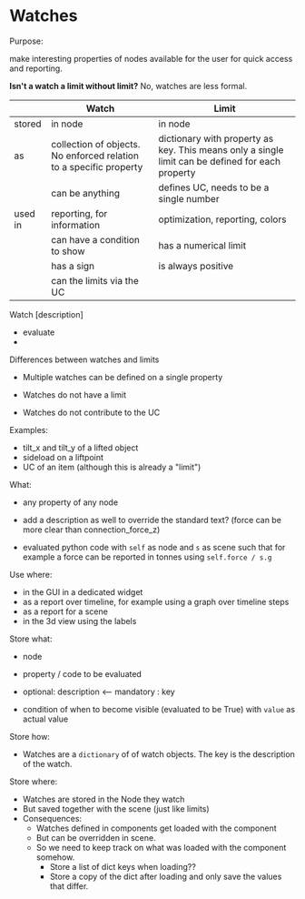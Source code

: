 # Watches

Purpose:

make interesting properties of nodes available for the user for quick access and reporting.



**Isn't a watch a limit without limit?** No, watches are less formal.



|         | Watch                                                        | Limit                                                        |
| ------- | ------------------------------------------------------------ | ------------------------------------------------------------ |
| stored  | in node                                                      | in node                                                      |
| as      | collection of objects. No enforced relation to a specific property | dictionary with property as key. This means only a single limit can be defined for each property |
|         | can be anything                                              | defines UC, needs to be a single number                      |
| used in | reporting, for information                                   | optimization, reporting, colors                              |
|         | can have a condition to show                                 | has a numerical limit                                        |
|         | has a sign                                                   | is always positive                                           |
|         | can the limits via the UC                                    |                                                              |



Watch [description]

- evaluate
- 



Differences between watches and limits

- Multiple watches can be defined on a single property

- Watches do not have a limit

- Watches do not contribute to the UC

  

Examples:

- tilt_x and tilt_y of a lifted object
- sideload on a liftpoint
- UC of an item (although this is already a "limit")



What:

- any property of any node

- add a description as well to override the standard text? (force can be more clear than connection_force_z)

- evaluated python code with `self` as node and `s` as scene such that for example a force can be reported in tonnes using `self.force / s.g`

  
  
  

Use where:

- in the GUI in a dedicated widget
- as a report over timeline, for example using a graph over timeline steps
- as a report for a scene
- in the 3d view using the labels



Store what:

- node

- property / code to be evaluated

- optional: description <-- mandatory : key

- condition of when to become visible (evaluated to be True) with `value` as actual value

Store how:

- Watches are a `dictionary` of of watch objects. The key is the description of the watch.

  

Store where:

- Watches are stored in the Node they watch
- But saved together with the scene (just like limits)
- Consequences:
  - Watches defined in components get loaded with the component
  - But can be overridden in scene.
  - So we need to keep track on what was loaded with the component somehow. 
    - Store a list of dict keys when loading??
    - Store a copy of the dict after loading and only save the values that differ.